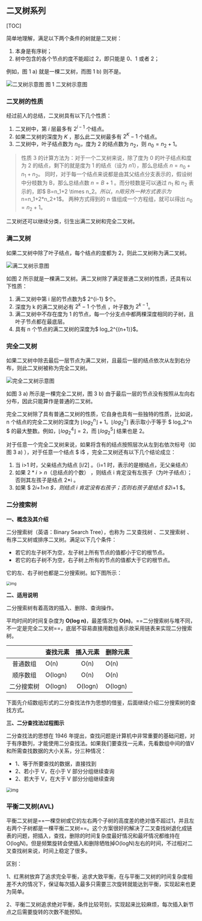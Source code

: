## 二叉树系列

[TOC]

简单地理解，满足以下两个条件的树就是二叉树：

1. 本身是有序树；
2. 树中包含的各个节点的度不能超过 2，即只能是 0、1 或者 2；


例如，图 1 a) 就是一棵二叉树，而图 1 b) 则不是。

![二叉树示意图](http://data.biancheng.net/uploads/allimg/181226/2-1Q226195I0M1.gif)
												图 1 二叉树示意图

### 二叉树的性质

经过前人的总结，二叉树具有以下几个性质：

1. 二叉树中，第 $i$ 层最多有 $2^{i-1}$ 个结点。
2. 如果二叉树的深度为 $K$ ，那么此二叉树最多有 $2^K-1$ 个结点。
3. 二叉树中，叶子结点数为 $n_0$，度为 2 的结点数为 $n_2$，则 $n_0=n_2+1$。

> 性质 3 的计算方法为：对于一个二叉树来说，除了度为 0 的叶子结点和度为 2 的结点，剩下的就是度为 1 的结点（设为 $n1$），那么总结点 $n=n_0+n_1+n_2$。 同时，对于每一个结点来说都是由其父结点分支表示的，假设树中分枝数为 B，那么总结点数 $n=B+1$ 。而分枝数是可以通过 $n_1$ 和 $n_2$ 表示的，即$ B=n_1+2 \times n_2$。所以，n 用另外一种方式表示为$ n=n_1+2*n_2+1$。
> 两种方式得到的 n 值组成一个方程组，就可以得出 $n_0=n_2+1$。 


二叉树还可以继续分类，衍生出满二叉树和完全二叉树。



### 满二叉树

如果二叉树中除了叶子结点，每个结点的度都为 2，则此二叉树称为满二叉树。

![满二叉树示意图](http://data.biancheng.net/uploads/allimg/181226/2-1Q226195949495.gif)

如图 2 所示就是一棵满二叉树。满二叉树除了满足普通二叉树的性质，还具有以下性质：

1. 满二叉树中第 i 层的节点数为$ 2^{i-1} $个。
2. 深度为 k 的满二叉树必有 $2^k-1$ 个节点 ，叶子数为 $2^{k-1}$。
3. 满二叉树中不存在度为 1 的节点，每一个分支点中都两棵深度相同的子树，且叶子节点都在最底层。
4. 具有 n 个节点的满二叉树的深度为$ log_2^{(n+1)}$。



### 完全二叉树

如果二叉树中除去最后一层节点为满二叉树，且最后一层的结点依次从左到右分布，则此二叉树被称为完全二叉树。

![完全二叉树示意图](http://data.biancheng.net/uploads/allimg/181226/2-1Q22620003J18.gif)

如图 3 a) 所示是一棵完全二叉树，图 3 b) 由于最后一层的节点没有按照从左向右分布，因此只能算作是普通的二叉树。

完全二叉树除了具有普通二叉树的性质，它自身也具有一些独特的性质，比如说，n 个结点的完全二叉树的深度为 $⌊log_2^n⌋+1$。$⌊log_2^n⌋$ 表示取小于等于 $ log_2^n $ 的最大整数。例如，$⌊log_2^4⌋ = 2$，而 $⌊log_2^5⌋$ 结果也是 2。

对于任意一个完全二叉树来说，如果将含有的结点按照层次从左到右依次标号（如图 3 a) ），对于任意一个结点 $ i$ ，完全二叉树还有以下几个结论成立：

1. 当 i>1 时，父亲结点为结点 [i/2] 。（i=1 时，表示的是根结点，无父亲结点）
2. 如果 $2*i>n$（总结点的个数） ，则结点 i 肯定没有左孩子（为叶子结点）；否则其左孩子是结点 2*i 。
3. 如果 $ 2*i+1>n $，则结点 i 肯定没有右孩子；否则右孩子是结点 $2*i+1 $。



### 二分搜索树

**一、概念及其介绍**

二分搜索树（英语：Binary Search Tree），也称为 二叉查找树 、二叉搜索树 、有序二叉树或排序二叉树。满足以下几个条件：

- 若它的左子树不为空，左子树上所有节点的值都小于它的根节点。
- 若它的右子树不为空，右子树上所有的节点的值都大于它的根节点。

它的左、右子树也都是二分搜索树。如下图所示：

<img src="https://www.runoob.com/wp-content/uploads/2020/09/PbZvFQEItGIFirEP.png" alt="img" style="zoom:67%;" />

**二、适用说明**

二分搜索树有着高效的插入、删除、查询操作。

平均时间的时间复杂度为 **O(log n)**，最差情况为 **O(n)**。==二分搜索树与堆不同，不一定是完全二叉树==，底层不容易直接用数组表示故采用链表来实现二分搜索树。

|            | 查找元素 | 插入元素 | 删除元素 |
| :--------: | :------- | :------: | :------- |
|  普通数组  | O(n)     |   O(n)   | O(n)     |
|  顺序数组  | O(logn)  |   O(n)   | O(n)     |
| 二分搜索树 | O(logn)  | O(logn)  | O(logn)  |

下面先介绍数组形式的二分查找法作为思想的借鉴，后面继续介绍二分搜索树的查找方式。

**三、二分查找法过程图示**

二分查找法的思想在 1946 年提出，查找问题是计算机中非常重要的基础问题，对于有序数列，才能使用二分查找法。如果我们要查找一元素，先看数组中间的值V和所需查找数据的大小关系，分三种情况：

- 1、等于所要查找的数据，直接找到
- 2、若小于 V，在小于 V 部分分组继续查询
- 2、若大于 V，在大于 V 部分分组继续查询

<img src="https://www.runoob.com/wp-content/uploads/2020/09/RsvE28BWbRdtJ7YM.png" alt="img" style="zoom:80%;" />



### 平衡二叉树(AVL)

平衡二叉树是==一棵空树或它的左右两个子树的高度差的绝对值不超过1，并且左右两个子树都是一棵平衡二叉树==。这个方案很好的解决了二叉查找树退化成链表的问题，把插入，查找，删除的时间复杂度最好情况和最坏情况都维持在O(logN)。但是频繁旋转会使插入和删除牺牲掉O(logN)左右的时间，不过相对二叉查找树来说，时间上稳定了很多。

区别： 

1、红黑树放弃了追求完全平衡，追求大致平衡，在与平衡二叉树的时间复杂度相差不大的情况下，保证每次插入最多只需要三次旋转就能达到平衡，实现起来也更为简单。

2、平衡二叉树追求绝对平衡，条件比较苛刻，实现起来比较麻烦，每次插入新节点之后需要旋转的次数不能预知。